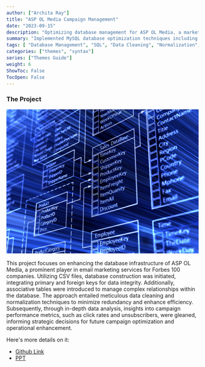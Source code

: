 ```yaml
---
author: ["Archita Ray"]
title: "ASP OL Media Campaign Management"
date: "2023-09-15"
description: "Optimizing database management for ASP OL Media, a marketing firm specializing in email services for Forbes 100 companies, to enhance campaign effectiveness and operational efficiency"
summary: "Implemented MySQL database optimization techniques including data cleaning, ERD creation, schema construction, and normalization for ASP OL Media, enhancing data management efficiency"
tags: [ "Database Management", "SQL", "Data Cleaning", "Normalization", "Entity-Relationship Diagram (ERD)", "Relational Schema", "Data Analysis", "Campaign Optimization"]
categories: ["themes", "syntax"]
series: ["Themes Guide"]
weight: 6
ShowToc: False
TocOpen: False
---
```


### The Project

![DBMS](https://raw.githubusercontent.com/archita612/Portfolio/main/MyFreshWebsite/assets/images/DBMS.jpg)


This project focuses on enhancing the database infrastructure of ASP OL Media, a prominent player in email marketing services for Forbes 100 companies. Utilizing CSV files, database construction was initiated, integrating primary and foreign keys for data integrity. Additionally, associative tables were introduced to manage complex relationships within the database. The approach entailed meticulous data cleaning and normalization techniques to minimize redundancy and enhance efficiency. Subsequently, through in-depth data analysis, insights into campaign performance metrics, such as click rates and unsubscribers, were gleaned, informing strategic decisions for future campaign optimization and operational enhancement.


Here's more details on it:
- [Github Link](https://github.com/archita612/AspOL_Media_Campaign_Management)
- [PPT](https://github.com/archita612/AspOL_Media_Campaign_Management/blob/main/Project.pptx)